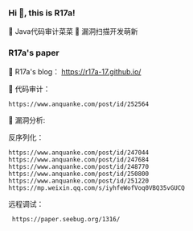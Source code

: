 ### Hi 👋, this is R17a!

🌵 Java代码审计菜菜
🌵 漏洞扫描开发萌新

### R17a's paper

🌟 R17a's blog： https://r17a-17.github.io/

🌟 代码审计：

    https://www.anquanke.com/post/id/252564
    
🌟 漏洞分析:

   反序列化：
   
    https://www.anquanke.com/post/id/247044
    https://www.anquanke.com/post/id/247684
    https://www.anquanke.com/post/id/248770
    https://www.anquanke.com/post/id/250800
    https://www.anquanke.com/post/id/251220
    https://mp.weixin.qq.com/s/iyhfeWofVoq0VBQ35vGUCQ
    
   远程调试：
   
     https://paper.seebug.org/1316/



<!--
**r17a-17/r17a-17** is a ✨ _special_ ✨ repository because its `README.md` (this file) appears on your GitHub profile.

Here are some ideas to get you started:

- 🔭 I’m currently working on ...
- 🌱 I’m currently learning ...
- 👯 I’m looking to collaborate on ...
- 🤔 I’m looking for help with ...
- 💬 Ask me about ...
- 📫 How to reach me: ...
- 😄 Pronouns: ...
- ⚡ Fun fact: ...
-->
